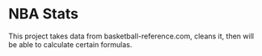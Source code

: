 # NBA Stats
This project takes data from basketball-reference.com, cleans it, then will be able to calculate certain formulas.

